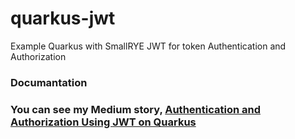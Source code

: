 # quarkus-jwt
Example Quarkus with SmallRYE JWT for token Authentication and Authorization

### Documantation
### You can see my Medium story, [Authentication and Authorization Using JWT on Quarkus](https://medium.com/@ard333/authentication-and-authorization-using-jwt-on-quarkus-aca1f844996a)
